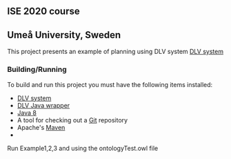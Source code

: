 ## ISE 2020 course 
## Umeå University, Sweden

This project presents an example of planning using DLV system   [DLV system](http://www.dlvsystem.com/)




### Building/Running

To build and run this project you must have the following items installed:
+ [DLV system](http://www.dlvsystem.com/dlv/)
+ [DLV Java wrapper](http://www.dlvsystem.com/dlvwrapper/)
+ [Java 8](http://www.oracle.com/technetwork/java/javase/downloads/index.html)
+ A tool for checking out a [Git](http://git-scm.com/) repository
+ Apache's [Maven](http://maven.apache.org/index.html)
+ 

Run Example1,2,3 and using the ontologyTest.owl file

